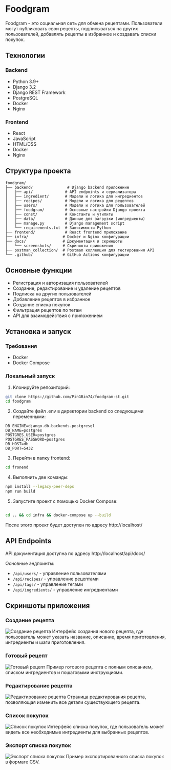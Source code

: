 # Foodgram

Foodgram - это социальная сеть для обмена рецептами. Пользователи могут публиковать свои рецепты, подписываться на других пользователей, добавлять рецепты в избранное и создавать списки покупок.

## Технологии

### Backend
- Python 3.9+
- Django 3.2
- Django REST Framework
- PostgreSQL
- Docker
- Nginx

### Frontend
- React
- JavaScript
- HTML/CSS
- Docker
- Nginx

## Структура проекта

```
foodgram/
├── backend/               # Django backend приложение
│   ├── api/              # API endpoints и сериализаторы
│   ├── ingredient/       # Модели и логика для ингредиентов
│   ├── recipes/          # Модели и логика для рецептов
│   ├── users/            # Модели и логика для пользователей
│   ├── foodgram/         # Основные настройки Django проекта
│   ├── const/            # Константы и утилиты
│   ├── data/             # Данные для загрузки (ингредиенты)
│   ├── manage.py         # Django management script
│   └── requirements.txt  # Зависимости Python
├── frontend/             # React frontend приложение
├── infra/               # Docker и Nginx конфигурации
├── docs/                # Документация и скриншоты
│   └── screenshots/     # Скриншоты приложения
├── postman_collection/  # Postman коллекция для тестирования API
└── .github/             # GitHub Actions конфигурации
```

## Основные функции

- Регистрация и авторизация пользователей
- Создание, редактирование и удаление рецептов
- Подписка на других пользователей
- Добавление рецептов в избранное
- Создание списка покупок
- Фильтрация рецептов по тегам
- API для взаимодействия с приложением

## Установка и запуск

### Требования
- Docker
- Docker Compose

### Локальный запуск

1. Клонируйте репозиторий:
```bash
git clone https://github.com/PinGBin74/foodgram-st.git
cd foodgram
```

2. Создайте файл .env в директории backend со следующими переменными:
```
DB_ENGINE=django.db.backends.postgresql
DB_NAME=postgres
POSTGRES_USER=postgres
POSTGRES_PASSWORD=postgres
DB_HOST=db
DB_PORT=5432
```

3. Перейти в папку frontend:
```bash
cd fronend
```

4. Выполнить две команды:
```bash
npm install --legacy-peer-deps
npm run build
```

5. Запустите проект с помощью Docker Compose:
```bash

cd .. && cd infra && docker-compose up --build
```


После этого проект будет доступен по адресу http://localhost/

## API Endpoints

API документация доступна по адресу http://localhost/api/docs/

Основные эндпоинты:
- `/api/users/` - управление пользователями
- `/api/recipes/` - управление рецептами
- `/api/tags/` - управление тегами
- `/api/ingredients/` - управление ингредиентами

## Скриншоты приложения

### Создание рецепта
![Создание рецепта](docs/screenshots/creating_recipe.png)
Интерфейс создания нового рецепта, где пользователь может указать название, описание, время приготовления, ингредиенты и шаги приготовления.

### Готовый рецепт
![Готовый рецепт](docs/screenshots/done_recipe.png)
Пример готового рецепта с полным описанием, списком ингредиентов и пошаговыми инструкциями.

### Редактирование рецепта
![Редактирование рецепта](docs/screenshots/changing_describtion.png)
Страница редактирования рецепта, позволяющая изменить все детали существующего рецепта.

### Список покупок
![Список покупок](docs/screenshots/shopping_list.png)
Интерфейс списка покупок, где пользователь может видеть все необходимые ингредиенты для выбранных рецептов.

### Экспорт списка покупок
![Экспорт списка покупок](docs/screenshots/csv_file.png)
Пример экспортированного списка покупок в формате CSV.

